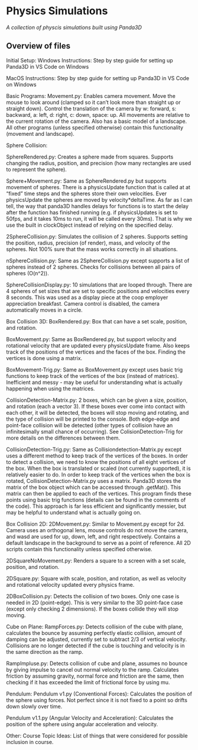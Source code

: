 # Physics Simulations
*A collection of physcis simulations built using Panda3D*

## Overview of files
Initial Setup:
Windows Instructions:
	Step by step guide for setting up Panda3D in VS Code on Windows

MacOS Instructions:
	Step by step guide for setting up Panda3D in VS Code on Windows

Basic Programs:
Movement.py:
	Enables camera movement. Move the mouse to look around (clamped so it can’t look more than straight up or straight down). Control the translation of the camera by w: forward, s: backward, a: left, d: right, c: down, space: up. All movements are relative to the current rotation of the camera. Also has a basic model of a landscape. All other programs (unless specified otherwise) contain this functionality (movement and landscape).

Sphere Collision:

SphereRendered.py:
	Creates a sphere made from squares. Supports changing the radius, position, and precision (how many rectangles are used to represent the sphere).

Sphere+Movement.py:
	Same as SphereRendered.py but supports movement of spheres. There is a physicsUpdate function that is called at at “fixed” time steps and the spheres store their own velocities. Ever physicsUpdate the spheres are moved by velocity*deltaTime. As far as I can tell, the way that panda3D handles delays for functions is to start the delay after the function has finished running (e.g. if physicsUpdates is set to 50fps, and it takes 10ms to run, it will be called every 30ms). That is why we use the built in clockObject instead of relying on the specified delay.

2SphereCollision.py:
	Simulates the collision of 2 spheres. Supports setting the position, radius, precision (of render), mass, and velocity of the spheres. Not 100% sure that the mass works correctly in all situations.

nSphereCollision.py:
	Same as 2SphereCollision.py except supports a list of spheres instead of 2 spheres. Checks for collisions between all pairs of spheres (O(n^2)). 

SphereCollisionDisplay.py:
	10 simulations that are looped through. There are 4 spheres of set sizes that are set to specific positions and velocities every 8 seconds. This was used as a display piece at the coop employer appreciation breakfast. Camera control is disabled, the camera automatically moves in a circle.

Box Collision 3D:
BoxRendered.py:
	Box that can have a set scale, position, and rotation.

BoxMovement.py:
	Same as BoxRendered.py, but support velocity and rotational velocity that are updated every physicsUpdate frame. Also keeps track of the positions of the vertices and the faces of the box. Finding the vertices is done using a matrix.

BoxMovement-Trig.py:
	Same as BoxMovement.py except uses basic trig functions to keep track of the vertices of the box (instead of matrices). Inefficient and messy - may be useful for understanding what is actually happening when using the matrices.

CollisionDetection-Matrix.py:
	2 boxes, which can be given a size, position, and rotation (each a vector 3). If these boxes ever come into contact with each other, it will be detected, the boxes will stop moving and rotating, and the type of collision will be printed to the console. Both edge-edge and point-face collision will be detected (other types of collision have an infinitesimally small chance of occurring). See ColisionDetection-Trig for more details on the differences between them.

CollisionDetection-Trig.py:
Same as Collisiondetection-Matrix.py except uses a different method to keep track of the vertices of the boxes.	In order to detect a collision, we need to know the positions of all eight vertices of the box. When the box is translated or scaled (not currently supported), it is relatively easier to do. In order to keep track of the vertices when the box is rotated, CollisionDetection-Matrix.py uses a matrix. Panda3D stores the matrix of the box object which can be accessed through .getMat(). This matrix can then be applied to each of the vertices. This program finds these points using basic trig functions (details can be found in the comments of the code). This approach is far less efficient and significantly messier, but may be helpful to understand what is actually going on.

Box Collision 2D:
2DMovement.py:
	Similar to Movement.py except for 2d. Camera uses an orthogonal lens, mouse controls do not move the camera, and wasd are used for up, down, left, and right respectively. Contains a default landscape in the background to serve as a point of reference. All 2D scripts contain this functionality unless specified otherwise.

2DSquareNoMovement.py:
	Renders a square to a screen with a set scale, position, and rotation.

2DSquare.py:
	Square with scale, position, and rotation, as well as velocity and rotational velocity updated every physics frame.

2DBoxCollision.py:
	Detects the collision of two boxes. Only one case is needed in 2D (point-edge). This is very similar to the 3D point-face case (except only checking 2 dimensions). If the boxes collide they will stop moving.

Cube on Plane:
RampForces.py: Detects collision of the cube with plane, calculates the bounce by assuming perfectly elastic collision, amount of damping can be adjusted, currently set to subtract 2/3 of vertical velocity. Collisions are no longer detected if the cube is touching and velocity is in the same direction as the ramp.

RampImpluse.py: Detects collision of cube and plane, assumes no bounce by giving impulse to cancel out normal velocity to the ramp. Calculates friction by assuming gravity, normal force and friction are the same, then checking if it has exceeded the limit of frictional force by using mu.

Pendulum:
Pendulum v1.py (Conventional Forces):  Calculates the position of the sphere using forces. Not perfect since it is not fixed to a point so drifts down slowly over time.

Pendulum v1.1.py (Angular Velocity and Acceleration): Calculates the position of the sphere using angular acceleration and velocity.

Other:
Course Topic Ideas:
	List of things that were considered for possible inclusion in course.
